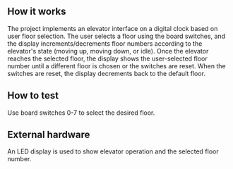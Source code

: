 ## How it works
The project implements an elevator interface on a digital clock based on user floor selection. 
The user selects a floor using the board switches, and the display increments/decrements floor numbers according to the elevator's state (moving up, moving down, or idle). Once the elevator reaches the selected floor, the display shows the user-selected floor number until a different floor is chosen or the switches are reset. When the switches are reset, the display decrements back to the default floor.

## How to test
Use board switches 0-7 to select the desired floor. 

## External hardware
An LED display is used to show elevator operation and the selected floor number.
